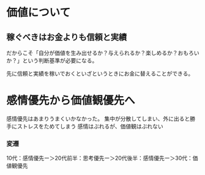 # 価値について
## 稼ぐべきはお金よりも信頼と実績
だからこそ「自分が価値を生み出せるか？与えられるか？楽しめるか？おもろいか？」という判断基準が必要になる。

先に信頼と実績を稼いでおくといざというときにお金に替えることができる。

# 感情優先から価値観優先へ

感情優先はあまりうまくいかなかった。
集中が分散してしまい、外に出ると勝手にストレスをためてしまう
感情はぶれるが、価値観はぶれない

### 変遷
10代：感情優先ー＞20代前半：思考優先ー＞20代後半：感情優先ー＞30代：価値観優先
